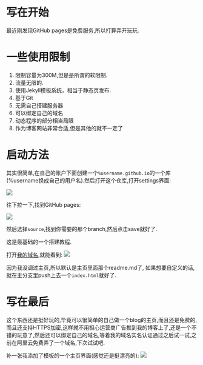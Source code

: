 # 写在开始
最近刚发现GitHub pages是免费服务,所以打算弄开玩玩.
# 一些使用限制
1. 限制容量为300M,但是是所谓的软限制.
2. 流量无限的.
3. 使用Jekyll模板系统，相当于静态页发布.
4. 基于Git
5. 无需自己搭建服务器
6. 可以绑定自己的域名
7. 动态程序的部分相当局限
8. 作为博客网站非常合适,但是其他的就不一定了
# 启动方法
其实很简单,在自己的账户下面创建一个`%username.github.io`的一个库(%username换成自己的用户名).然后打开这个仓库,打开settings界面:

![](http://softlab.sdut.edu.cn/blog/yinjunbo/wp-content/uploads/sites/16/2017/07/GitHub_pages_2.png)

往下拉一下,找到GitHub pages:

![](http://softlab.sdut.edu.cn/blog/yinjunbo/wp-content/uploads/sites/16/2017/07/GitHub_pages_1.png)

然后选择`source`,找到你需要的那个branch,然后点击save就好了.

这是最基础的一个搭建教程.

打开[我的域名](https://moderras.github.io),就能看到:
![](http://softlab.sdut.edu.cn/blog/yinjunbo/wp-content/uploads/sites/16/2017/07/GitHub_pages_3.png)

因为我没调过主页,所以默认是主页里面那个readme.md了, 如果想要自定义的话,就在主分支里push上去一个`index.html`就好了.

# 写在最后
这个东西还是挺好玩的,毕竟可以很简单的自己做一个blog的主页,而且还是免费的,而且还支持HTTPS加密,这样就不用担心运营商广告推到我的博客上了,还是一个不错的玩意了,然后还可以绑定自己的域名,等着我的域名实名认证通过之后试一试,之前在阿里云免费弄了一个域名,下次试试吧.

补一张我添加了模板的一个主页界面(感觉还是挺漂亮的):
![](http://softlab.sdut.edu.cn/blog/yinjunbo/wp-content/uploads/sites/16/2017/07/GitHub_pages_4.png)

